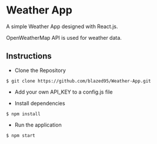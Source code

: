 # Weather App

A simple Weather App designed with React.js.

OpenWeatherMap API is used for weather data.
 
## Instructions

* Clone the Repository
```
$ git clone https://github.com/blazed95/Weather-App.git
```
* Add your own API_KEY to a config.js file

* Install dependencies
```
$ npm install
```

* Run the application
```
$ npm start
```
